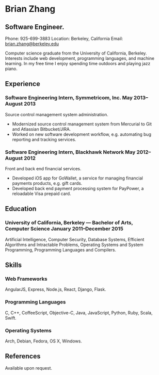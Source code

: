 Brian Zhang
============
Software Engineer.
-------------------
Phone: 925-699-3883
Location: Berkeley, California
Email: brian.zhang@berkeley.edu

Computer science graduate from the University of California, Berkeley. Interests include web development, programming languages, and machine learning. In my free time I enjoy spending time outdoors and playing jazz piano.

## Experience
### Software Engineering Intern, Symmetricom, Inc. May 2013–August 2013
Source control management system administration.
  - Modernized source control management system from Mercurial to Git and Atlassian Bitbucket/JIRA.
  - Worked on new software development workflow, e.g. automating bug reporting and tracking services.

### Software Engineering Intern, Blackhawk Network May 2012–August 2012
Front and back end financial services.
  - Developed iOS app for GoWallet, a service for managing financial payments products, e.g. gift cards.
  - Developed back end payment processing system for PayPower, a reloadable Visa prepaid card.

## Education
### University of California, Berkeley — Bachelor of Arts, Computer Science January 2011–December 2015
Artificial Intelligence, Computer Security, Database Systems, Efficient Algorithms and Intractable Problems, Operating Systems and System Programming, Programming Languages and Compilers.

## Skills
### Web Frameworks 
AngularJS, Express, Node.js, React, Django, Flask.

### Programming Languages 
C, C++, CoffeeScript, Objective-C, Java, JavaScript, Python, Ruby, Scala, Swift.

### Operating Systems 
Arch, Debian, Fedora, OS X, Windows.

## References
Available upon request.

